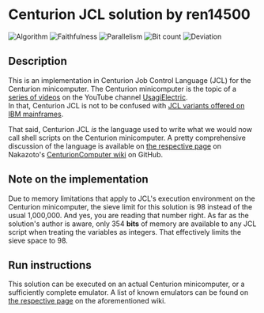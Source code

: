# Centurion JCL solution by ren14500

![Algorithm](https://img.shields.io/badge/Algorithm-base-green)
![Faithfulness](https://img.shields.io/badge/Faithful-no-yellowgreen)
![Parallelism](https://img.shields.io/badge/Parallel-no-green)
![Bit count](https://img.shields.io/badge/Bits-1-green)
![Deviation](https://img.shields.io/badge/Deviation-sievesize-blue)

## Description

This is an implementation in Centurion Job Control Language (JCL) for the Centurion minicomputer. The Centurion minicomputer is the topic of a [series of videos](https://youtube.com/playlist?list=PLnw98JPyObn0wJFdbcRDP7LMz8Aw2T97V) on the YouTube channel [UsagiElectric](https://www.youtube.com/@UsagiElectric).  
In that, Centurion JCL is not to be confused with [JCL variants offered on IBM mainframes](https://en.wikipedia.org/wiki/Job_Control_Language).

That said, Centurion JCL _is_ the language used to write what we would now call shell scripts on the Centurion minicomputer. A pretty comprehensive discussion of the language is available on [the respective page](https://github.com/Nakazoto/CenturionComputer/wiki/JCL-(Job-Control-Language)) on Nakazoto's [CenturionComputer wiki](https://github.com/Nakazoto/CenturionComputer/wiki) on GitHub.

## Note on the implementation

Due to memory limitations that apply to JCL's execution environment on the Centurion minicomputer, the sieve limit for this solution is 98 instead of the usual 1,000,000. And yes, you are reading that number right. As far as the solution's author is aware, only 354 **bits** of memory are available to any JCL script when treating the variables as integers. That effectively limits the sieve space to 98.

## Run instructions

This solution can be executed on an actual Centurion minicomputer, or a sufficiently complete emulator. A list of known emulators can be found on [the respective page](https://github.com/Nakazoto/CenturionComputer/wiki/Emulators-and-Simulations) on the aforementioned wiki.
